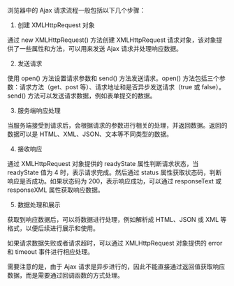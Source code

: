 浏览器中的 Ajax 请求流程一般包括以下几个步骤：

1. 创建 XMLHttpRequest 对象

通过 new XMLHttpRequest() 方法创建 XMLHttpRequest 请求对象，该对象提供了一些属性和方法，可以用来发送 Ajax 请求并处理响应数据。

2. 发送请求

使用 open() 方法设置请求参数和 send() 方法发送请求。open() 方法包括三个参数：请求方法（get、post 等）、请求地址和是否异步发送请求（true 或 false）。send() 方法可以发送请求数据，例如表单提交的数据。

3. 服务端响应处理

当服务端接受到请求后，会根据请求的参数进行相关的处理，并返回数据。返回的数据可以是 HTML、XML、JSON、文本等不同类型的数据。

4. 接收响应

通过 XMLHttpRequest 对象提供的 readyState 属性判断请求状态，当 readyState 值为 4 时，表示请求完成。然后通过 status 属性获取状态码，判断响应是否成功。如果状态码为 200，表示响应成功，可以通过 responseText 或 responseXML 属性获取响应数据。

5. 数据处理和展示

获取到响应数据后，可以将数据进行处理，例如解析成 HTML、JSON 或 XML 等格式，以便后续进行展示和使用。

如果请求数据失败或者请求超时，可以通过 XMLHttpRequest 对象提供的 error 和 timeout 事件进行相应处理。

需要注意的是，由于 Ajax 请求是异步进行的，因此不能直接通过返回值获取响应数据，而是需要通过回调函数的方式处理。